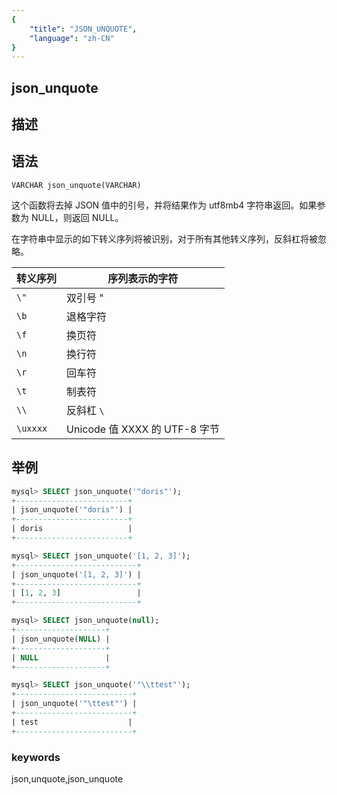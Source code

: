 ```yaml
---
{
    "title": "JSON_UNQUOTE",
    "language": "zh-CN"
}
---
```


<!-- 
Licensed to the Apache Software Foundation (ASF) under one
or more contributor license agreements.  See the NOTICE file
distributed with this work for additional information
regarding copyright ownership.  The ASF licenses this file
to you under the Apache License, Version 2.0 (the
"License"); you may not use this file except in compliance
with the License.  You may obtain a copy of the License at

  http://www.apache.org/licenses/LICENSE-2.0

Unless required by applicable law or agreed to in writing,
software distributed under the License is distributed on an
"AS IS" BASIS, WITHOUT WARRANTIES OR CONDITIONS OF ANY
KIND, either express or implied.  See the License for the
specific language governing permissions and limitations
under the License.
-->

## json_unquote
## 描述
## 语法

`VARCHAR json_unquote(VARCHAR)`

这个函数将去掉 JSON 值中的引号，并将结果作为 utf8mb4 字符串返回。如果参数为 NULL，则返回 NULL。

在字符串中显示的如下转义序列将被识别，对于所有其他转义序列，反斜杠将被忽略。

| 转义序列     | 序列表示的字符                 |
|------------|------------------------------|
| `\"`       | 双引号 "                      |
| `\b`       | 退格字符                      |
| `\f`       | 换页符                        |
| `\n`       | 换行符                        |
| `\r`       | 回车符                        |
| `\t`       | 制表符                        |
| `\\`       | 反斜杠 `\`                    |
| `\uxxxx `  | Unicode 值 XXXX 的 UTF-8 字节 |



## 举例

```sql
mysql> SELECT json_unquote('"doris"');
+-------------------------+
| json_unquote('"doris"') |
+-------------------------+
| doris                   |
+-------------------------+
```

```sql
mysql> SELECT json_unquote('[1, 2, 3]');
+---------------------------+
| json_unquote('[1, 2, 3]') |
+---------------------------+
| [1, 2, 3]                 |
+---------------------------+
```

```sql
mysql> SELECT json_unquote(null);
+--------------------+
| json_unquote(NULL) |
+--------------------+
| NULL               |
+--------------------+
```

```sql
mysql> SELECT json_unquote('"\\ttest"');
+--------------------------+
| json_unquote('"\ttest"') |
+--------------------------+
| test                    |
+--------------------------+
```

### keywords
json,unquote,json_unquote
